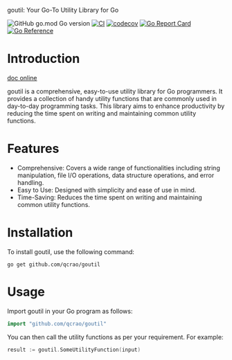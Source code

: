 goutil: Your Go-To Utility Library for Go

![GitHub go.mod Go version](https://img.shields.io/github/go-mod/go-version/qcrao/goutil?style=flat-square)
[![CI](https://github.com/qcrao/goutil/workflows/CI/badge.svg?branch=master)](https://github.com/qcrao/goutil/actions)
[![codecov](https://codecov.io/gh/qcrao/goutil/branch/master/graph/badge.svg)](https://codecov.io/gh/qcrao/goutil)
[![Go Report Card](https://goreportcard.com/badge/github.com/qcrao/goutil)](https://goreportcard.com/report/github.com/qcrao/goutil)
[![Go Reference](https://pkg.go.dev/badge/github.com/qcrao/goutil.svg)](https://pkg.go.dev/github.com/qcrao/goutil)

# Introduction

[doc online](https://pkg.go.dev/github.com/qcrao/goutil)

goutil is a comprehensive, easy-to-use utility library for Go programmers. It provides a collection of handy utility functions that are commonly used in day-to-day programming tasks. This library aims to enhance productivity by reducing the time spent on writing and maintaining common utility functions.

# Features

*   Comprehensive: Covers a wide range of functionalities including string manipulation, file I/O operations, data structure operations, and error handling.
*   Easy to Use: Designed with simplicity and ease of use in mind.
*   Time-Saving: Reduces the time spent on writing and maintaining common utility functions.

# Installation

To install goutil, use the following command:

```arduino
go get github.com/qcrao/goutil
```

# Usage

Import goutil in your Go program as follows:

```go
import "github.com/qcrao/goutil"
```

You can then call the utility functions as per your requirement. For example:

```go
result := goutil.SomeUtilityFunction(input)
```
